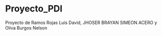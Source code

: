 # Proyecto_PDI
Proyecto de Ramos Rojas Luis David, JHOSER BRAYAN SIMEON ACERO y Oliva Burgos Nelson

